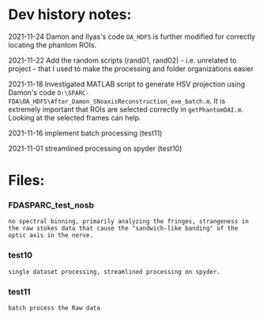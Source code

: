 
# Dev history notes:

2021-11-24
Damon and Ilyas's code `OA_HDF5` is further modified for correctly locating the phantom ROIs.

2021-11-22
Add the random scripts (rand01, rand02) - i.e. unrelated to project - that I used to make the processing and folder organizations easier

2021-11-18
Investigated MATLAB script to generate HSV projection using Damon's code `D:\SPARC-FDA\OA_HDF5\After_Damon_SNoaxisReconstruction_exe_batch.m`. It is extremely important that ROIs are selected correctly in `getPhantomOAI.m`. Looking at the selected frames can help. 

2021-11-16
implement batch processing (test11)

2021-11-01
streamlined processing on spyder (test10)



# Files:
### FDASPARC_test_nosb
    no spectral binning, primarily analyzing the fringes, strangeness in the raw stokes data that cause the "sandwich-like banding" of the optic axis in the nerve.
### test10 
    single dataset processing, streamlined processing on spyder.
### test11
    batch process the Raw data